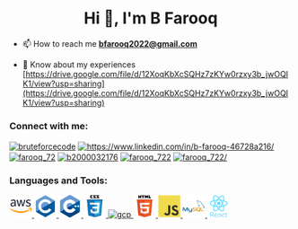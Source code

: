 <h1 align="center">Hi 👋, I'm B Farooq</h1>

- 📫 How to reach me **bfarooq2022@gmail.com**

- 📄 Know about my experiences [https://drive.google.com/file/d/12XoqKbXcSQHz7zKYw0rzxy3b_jwOQIK1/view?usp=sharing](https://drive.google.com/file/d/12XoqKbXcSQHz7zKYw0rzxy3b_jwOQIK1/view?usp=sharing)

<h3 align="left">Connect with me:</h3>
<p align="left">
<a href="https://twitter.com/bruteforcecode" target="blank"><img align="center" src="https://raw.githubusercontent.com/rahuldkjain/github-profile-readme-generator/master/src/images/icons/Social/twitter.svg" alt="bruteforcecode" height="30" width="40" /></a>
<a href="https://linkedin.com/in/https://www.linkedin.com/in/b-farooq-46728a216/" target="blank"><img align="center" src="https://raw.githubusercontent.com/rahuldkjain/github-profile-readme-generator/master/src/images/icons/Social/linked-in-alt.svg" alt="https://www.linkedin.com/in/b-farooq-46728a216/" height="30" width="40" /></a>
<a href="https://www.codechef.com/users/farooq_72" target="blank"><img align="center" src="https://cdn.jsdelivr.net/npm/simple-icons@3.1.0/icons/codechef.svg" alt="farooq_72" height="30" width="40" /></a>
<a href="https://www.hackerrank.com/b2000032176" target="blank"><img align="center" src="https://raw.githubusercontent.com/rahuldkjain/github-profile-readme-generator/master/src/images/icons/Social/hackerrank.svg" alt="b2000032176" height="30" width="40" /></a>
<a href="https://codeforces.com/profile/farooq_722" target="blank"><img align="center" src="https://raw.githubusercontent.com/rahuldkjain/github-profile-readme-generator/master/src/images/icons/Social/codeforces.svg" alt="farooq_722" height="30" width="40" /></a>
<a href="https://www.leetcode.com/farooq_722/" target="blank"><img align="center" src="https://raw.githubusercontent.com/rahuldkjain/github-profile-readme-generator/master/src/images/icons/Social/leet-code.svg" alt="farooq_722/" height="30" width="40" /></a>
</p>

<h3 align="left">Languages and Tools:</h3>
<p align="left"> <a href="https://aws.amazon.com" target="_blank" rel="noreferrer"> <img src="https://raw.githubusercontent.com/devicons/devicon/master/icons/amazonwebservices/amazonwebservices-original-wordmark.svg" alt="aws" width="40" height="40"/> </a> <a href="https://www.cprogramming.com/" target="_blank" rel="noreferrer"> <img src="https://raw.githubusercontent.com/devicons/devicon/master/icons/c/c-original.svg" alt="c" width="40" height="40"/> </a> <a href="https://www.w3schools.com/cpp/" target="_blank" rel="noreferrer"> <img src="https://raw.githubusercontent.com/devicons/devicon/master/icons/cplusplus/cplusplus-original.svg" alt="cplusplus" width="40" height="40"/> </a> <a href="https://www.w3schools.com/css/" target="_blank" rel="noreferrer"> <img src="https://raw.githubusercontent.com/devicons/devicon/master/icons/css3/css3-original-wordmark.svg" alt="css3" width="40" height="40"/> </a> <a href="https://cloud.google.com" target="_blank" rel="noreferrer"> <img src="https://www.vectorlogo.zone/logos/google_cloud/google_cloud-icon.svg" alt="gcp" width="40" height="40"/> </a> <a href="https://www.w3.org/html/" target="_blank" rel="noreferrer"> <img src="https://raw.githubusercontent.com/devicons/devicon/master/icons/html5/html5-original-wordmark.svg" alt="html5" width="40" height="40"/> </a> <a href="https://developer.mozilla.org/en-US/docs/Web/JavaScript" target="_blank" rel="noreferrer"> <img src="https://raw.githubusercontent.com/devicons/devicon/master/icons/javascript/javascript-original.svg" alt="javascript" width="40" height="40"/> </a> <a href="https://www.mysql.com/" target="_blank" rel="noreferrer"> <img src="https://raw.githubusercontent.com/devicons/devicon/master/icons/mysql/mysql-original-wordmark.svg" alt="mysql" width="40" height="40"/> </a> <a href="https://reactjs.org/" target="_blank" rel="noreferrer"> <img src="https://raw.githubusercontent.com/devicons/devicon/master/icons/react/react-original-wordmark.svg" alt="react" width="40" height="40"/> </a> </p>
